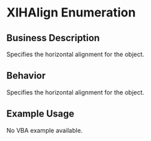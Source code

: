 # XlHAlign Enumeration

## Business Description
Specifies the horizontal alignment for the object.

## Behavior
Specifies the horizontal alignment for the object.

## Example Usage
No VBA example available.